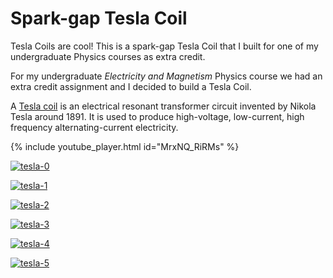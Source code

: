 # Spark-gap Tesla Coil

Tesla Coils are cool! This is a spark-gap Tesla Coil that I built for one of my undergraduate Physics courses as extra credit.

For my undergraduate _Electricity and Magnetism_ Physics course we had an extra credit assignment and I decided to build a Tesla Coil.

A [Tesla coil](https://en.wikipedia.org/wiki/Tesla_coil) is an electrical resonant transformer circuit invented by Nikola Tesla around 1891. It is used to produce high-voltage, low-current, high frequency alternating-current electricity.

{% include youtube_player.html id="MrxNQ_RiRMs" %}

[![tesla-0](https://github.com/newell/newell.github.io/assets/4163356/43eb5578-398c-4120-b5f6-f852f1f5b9c6)](https://github.com/newell/newell.github.io/assets/4163356/43eb5578-398c-4120-b5f6-f852f1f5b9c6)

[![tesla-1](https://github.com/newell/newell.github.io/assets/4163356/658e34f0-be25-4c3a-9c03-3371838a2584)](https://github.com/newell/newell.github.io/assets/4163356/658e34f0-be25-4c3a-9c03-3371838a2584)

[![tesla-2](https://github.com/newell/newell.github.io/assets/4163356/7af5b962-516a-4b1b-b0d1-2614410f9fcb)](https://github.com/newell/newell.github.io/assets/4163356/7af5b962-516a-4b1b-b0d1-2614410f9fcb)

[![tesla-3](https://github.com/newell/newell.github.io/assets/4163356/4569bfe5-655c-4eba-8ed7-19b6b7057829)](https://github.com/newell/newell.github.io/assets/4163356/4569bfe5-655c-4eba-8ed7-19b6b7057829)

[![tesla-4](https://github.com/newell/newell.github.io/assets/4163356/22ccb5ee-a6ea-4d68-99fd-85a139440159)](https://github.com/newell/newell.github.io/assets/4163356/22ccb5ee-a6ea-4d68-99fd-85a139440159)

[![tesla-5](https://github.com/newell/newell.github.io/assets/4163356/91686896-efb4-4655-be12-653457aafc2b)](https://github.com/newell/newell.github.io/assets/4163356/91686896-efb4-4655-be12-653457aafc2b)
